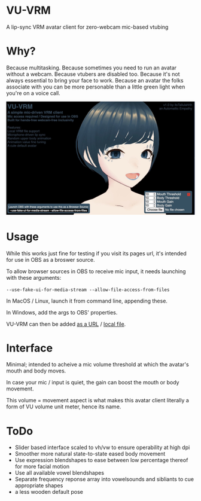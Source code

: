 # VU-VRM
A lip-sync VRM avatar client for zero-webcam mic-based vtubing

# Why?
Because multitasking. Because sometimes you need to run an avatar without a webcam. Because vtubers are disabled too. Because it's not always essential to bring your face to work. Because an avatar the folks associate with you can be more personable than a little green light when you're on a voice call. 

![Alt text](/assets/VU-VRM.jpg?raw=true "Title")

# Usage
While this works just fine for testing if you visit its pages url, it's intended for use in OBS as a broswer source.

To allow browser sources in OBS to receive mic input, it needs launching with these arguments:

`--use-fake-ui-for-media-stream --allow-file-access-from-files`

In MacOS / Linux, launch it from command line, appending these.

In Windows, add the args to OBS' properties.

VU-VRM can then be added [as a URL](https://automattic.github.io/VU-VRM/) / [local file](https://github.com/Automattic/VU-VRM/archive/refs/heads/trunk.zip).

# Interface
Minimal; intended to acheive a mic volume threshold at which the avatar's mouth and body moves.

In case your mic / input is quiet, the gain can boost the mouth or body movement.

This volume = movement aspect is what makes this avatar client literally a form of VU volume unit meter, hence its name.

# ToDo
- Slider based interface scaled to vh/vw to ensure operability at high dpi
- Smoother more natural state-to-state eased body movement
- Use expression blendshapes to ease between low percentage thereof for more facial motion
- Use all available vowel blendshapes
- Separate frequency reponse array into vowelsounds and sibliants to cue appropriate shapes
- a less wooden default pose
